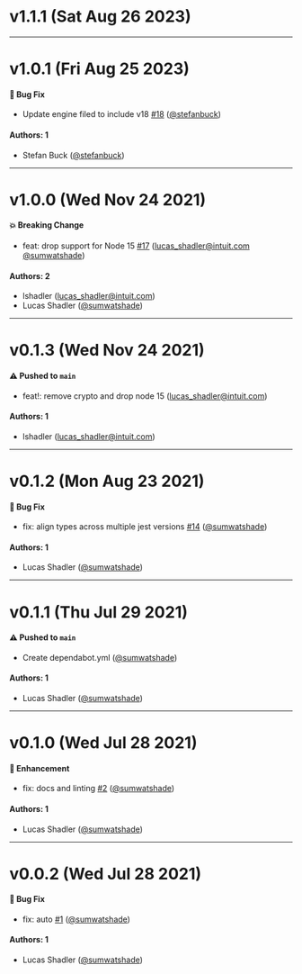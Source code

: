 # v1.1.1 (Sat Aug 26 2023)



---

# v1.0.1 (Fri Aug 25 2023)

#### 🐛 Bug Fix

- Update engine filed to include v18 [#18](https://github.com/sumwatshade/jest-transform-yaml/pull/18) ([@stefanbuck](https://github.com/stefanbuck))

#### Authors: 1

- Stefan Buck ([@stefanbuck](https://github.com/stefanbuck))

---

# v1.0.0 (Wed Nov 24 2021)

#### 💥 Breaking Change

- feat: drop support for Node 15 [#17](https://github.com/sumwatshade/jest-transform-yaml/pull/17) (lucas_shadler@intuit.com [@sumwatshade](https://github.com/sumwatshade))

#### Authors: 2

- lshadler (lucas_shadler@intuit.com)
- Lucas Shadler ([@sumwatshade](https://github.com/sumwatshade))

---

# v0.1.3 (Wed Nov 24 2021)

#### ⚠️ Pushed to `main`

- feat!: remove crypto and drop node 15 (lucas_shadler@intuit.com)

#### Authors: 1

- lshadler (lucas_shadler@intuit.com)

---

# v0.1.2 (Mon Aug 23 2021)

#### 🐛 Bug Fix

- fix: align types across multiple jest versions [#14](https://github.com/sumwatshade/jest-transform-yaml/pull/14) ([@sumwatshade](https://github.com/sumwatshade))

#### Authors: 1

- Lucas Shadler ([@sumwatshade](https://github.com/sumwatshade))

---

# v0.1.1 (Thu Jul 29 2021)

#### ⚠️ Pushed to `main`

- Create dependabot.yml ([@sumwatshade](https://github.com/sumwatshade))

#### Authors: 1

- Lucas Shadler ([@sumwatshade](https://github.com/sumwatshade))

---

# v0.1.0 (Wed Jul 28 2021)

#### 🚀 Enhancement

- fix: docs and linting [#2](https://github.com/sumwatshade/jest-transform-yaml/pull/2) ([@sumwatshade](https://github.com/sumwatshade))

#### Authors: 1

- Lucas Shadler ([@sumwatshade](https://github.com/sumwatshade))

---

# v0.0.2 (Wed Jul 28 2021)

#### 🐛 Bug Fix

- fix: auto [#1](https://github.com/sumwatshade/jest-transform-yaml/pull/1) ([@sumwatshade](https://github.com/sumwatshade))

#### Authors: 1

- Lucas Shadler ([@sumwatshade](https://github.com/sumwatshade))
